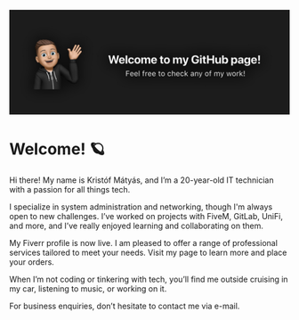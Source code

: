 ![Banner](banner.jpg)

# Welcome! 🪐

Hi there! My name is Kristóf Mátyás, and I’m a 20-year-old IT technician with a passion for all things tech.

I specialize in system administration and networking, though I'm always open to new challenges. I’ve worked on projects with FiveM, GitLab, UniFi, and more, and I’ve really enjoyed learning and collaborating on them.

My Fiverr profile is now live. I am pleased to offer a range of professional services tailored to meet your needs. Visit my page to learn more and place your orders.

When I’m not coding or tinkering with tech, you’ll find me outside cruising in my car, listening to music, or working on it.

For business enquiries, don’t hesitate to contact me via e-mail.

